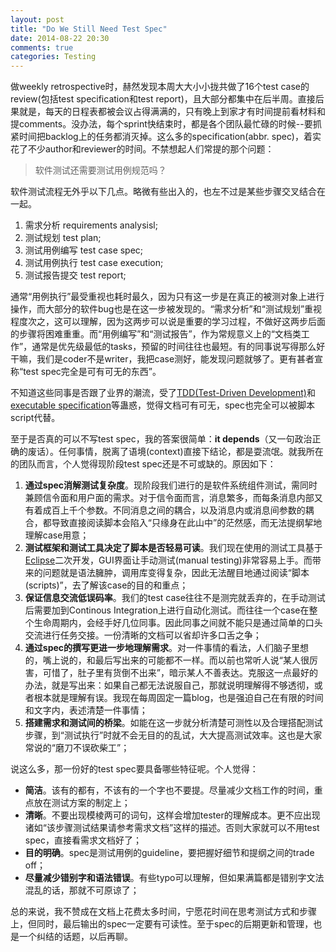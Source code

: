 ```yaml
---
layout: post
title: "Do We Still Need Test Spec"
date: 2014-08-22 20:30
comments: true
categories: Testing
---
```


做weekly retrospective时，赫然发现本周大大小小拢共做了16个test case的review(包括test specification和test report)，且大部分都集中在后半周。直接后果就是，每天的日程表都被会议占得满满的，只有晚上到家才有时间提前看材料和提comments。没办法，每个sprint快结束时，都是各个团队最忙碌的时候--要抓紧时间把backlog上的任务都消灭掉。这么多的specification(abbr. spec)，着实花了不少author和reviewer的时间。不禁想起人们常提的那个问题：

> 软件测试还需要测试用例规范吗？

<!--more--> 

软件测试流程无外乎以下几点。略微有些出入的，也左不过是某些步骤交叉结合在一起。

1. 需求分析 requirements analysisl;
2. 测试规划 test plan;
3. 测试用例编写 test case spec;
4. 测试用例执行 test case execution;
5. 测试报告提交 test report;

通常“用例执行”最受重视也耗时最久，因为只有这一步是在真正的被测对象上进行操作，而大部分的软件bug也是在这一步被发现的。“需求分析”和“测试规划”重视程度次之，这可以理解，因为这两步可以说是重要的学习过程，不做好这两步后面的步骤将困难重重。而“用例编写”和“测试报告”，作为常规意义上的“文档类工作”，通常是优先级最低的tasks，预留的时间往往也最短。有的同事说写得那么好干嘛，我们是coder不是writer，我把case测好，能发现问题就够了。更有甚者宣称“test spec完全是可有可无的东西”。

不知道这些同事是否跟了业界的潮流，受了[TDD(Test-Driven Development)](http://en.wikipedia.org/wiki/Test-driven_development)和[executable specification](http://agilemodeling.com/essays/executableSpecifications.htm)等蛊惑，觉得文档可有可无，spec也完全可以被脚本script代替。

至于是否真的可以不写test spec，我的答案很简单：**it depends**（又一句政治正确的废话）。任何事情，脱离了语境(context)直接下结论，都是耍流氓。就我所在的团队而言，个人觉得现阶段test spec还是不可或缺的。原因如下：

1. **通过spec消解测试复杂度**。现阶段我们进行的是软件系统组件测试，需同时兼顾信令面和用户面的需求。对于信令面而言，消息繁多，而每条消息内部又有着成百上千个参数。不同消息之间的耦合，以及消息内或消息间参数的耦合，都导致直接阅读脚本会陷入“只缘身在此山中”的茫然感，而无法提纲挈地理解case用意；
2. **测试框架和测试工具决定了脚本是否轻易可读**。我们现在使用的测试工具基于[Eclipse](https://www.eclipse.org/)二次开发，GUI界面让手动测试(manual testing)非常容易上手。而带来的问题就是语法臃肿，调用库变得复杂，因此无法醒目地通过阅读“脚本(scripts)”，去了解该case的目的和重点；
3. **保证信息交流低误码率**。我们的test case往往不是测完就丢弃的，在手动测试后需要加到Continous Integration上进行自动化测试。而往往一个case在整个生命周期内，会经手好几位同事。因此同事之间就不能只是通过简单的口头交流进行任务交接。一份清晰的文档可以省却许多口舌之争；
4. **通过spec的撰写更进一步地理解需求**。对一件事情的看法，人们脑子里想的，嘴上说的，和最后写出来的可能都不一样。而以前也常听人说“某人很厉害，可惜了，肚子里有货倒不出来”，暗示某人不善表达。克服这一点最好的办法，就是写出来：如果自己都无法说服自己，那就说明理解得不够透彻，或者根本就是理解有误。我现在每周固定一篇blog，也是强迫自己在有限的时间和文字内，表述清楚一件事情；
5. **搭建需求和测试间的桥梁**。如能在这一步就分析清楚可测性以及合理搭配测试步骤，到“测试执行”时就不会无目的的乱试，大大提高测试效率。这也是大家常说的“磨刀不误砍柴工”；

说这么多，那一份好的test spec要具备哪些特征呢。个人觉得：

* **简洁**。该有的都有，不该有的一个字也不要提。尽量减少文档工作的时间，重点放在测试方案的制定上；
* **清晰**。不要出现模棱两可的词句，这样会增加tester的理解成本。更不应出现诸如“该步骤测试结果请参考需求文档”这样的描述。否则大家就可以不用test spec，直接看需求文档好了；
* **目的明确**。spec是测试用例的guideline，要把握好细节和提纲之间的trade off；
* **尽量减少错别字和语法错误**。有些typo可以理解，但如果满篇都是错别字文法混乱的话，那就不可原谅了；

总的来说，我不赞成在文档上花费太多时间，宁愿花时间在思考测试方式和步骤上，但同时，最后输出的spec一定要有可读性。至于spec的后期更新和管理，也是一个纠结的话题，以后再聊。